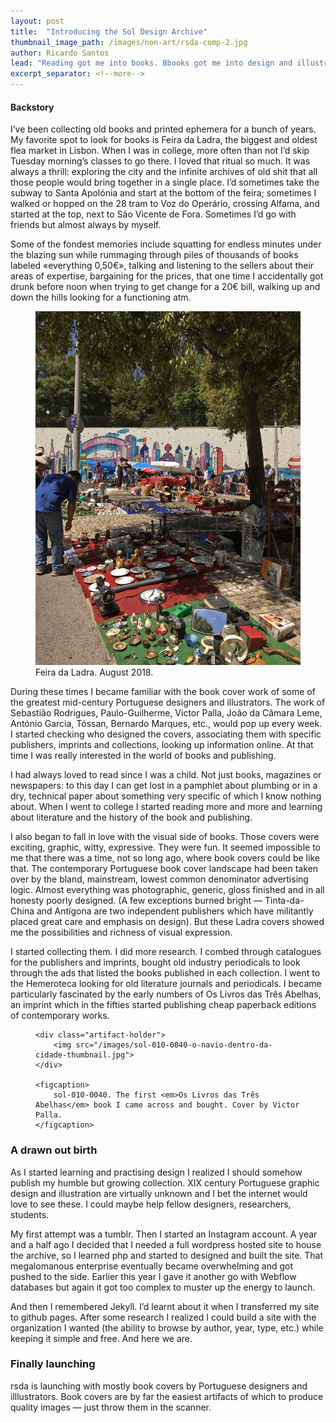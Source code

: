 ```yaml
---
layout: post
title:  "Introducing the Sol Design Archive"
thumbnail_image_path: /images/non-art/rsda-comp-2.jpg
author: Ricardo Santos
lead: "Reading got me into books. Bbooks got me into design and illustration. A brief history of how this project came about."
excerpt_separator: <!--more-->
---
```


<h4>Backstory</h4>

I’ve been collecting old books and printed ephemera for a bunch of years. My favorite spot to look for books is Feira da Ladra, the biggest and oldest flea market in Lisbon. When I was in college, more often than not I’d skip Tuesday morning’s classes to go there. I loved that ritual so much. It was always a thrill: exploring the city and the infinite archives of old shit that all those people would bring together in a single place. I’d sometimes take the subway to Santa Apolónia and start at the bottom of the feira; sometimes I walked or hopped on the 28 tram to Voz do Operário, crossing Alfama, and started at the top, next to São Vicente de Fora. Sometimes I’d go with friends but almost always by myself.

Some of the fondest memories include squatting for endless minutes under the blazing sun while rummaging through piles of thousands of books labeled «everything 0,50€», talking and listening to the sellers about their areas of expertise, bargaining for the prices, that one time I accidentally got drunk before noon when trying to get change for a 20€ bill, walking up and down the hills looking for a functioning atm.

<figure class="post-img offset">
    <img src="/images/blog_posts/feira-da-ladra.jpg">
    <figcaption>
        Feira da Ladra. August 2018.
    </figcaption>
</figure>

During these times I became familiar with the book cover work of some of the greatest mid-century Portuguese designers and illustrators. The work of Sebastião Rodrigues, Paulo-Guilherme, Victor Palla, João da Câmara Leme, António Garcia, Tóssan, Bernardo Marques, etc., would pop up every week. I started checking who designed the covers, associating them with specific publishers, imprints and collections, looking up information online. At that time I was really interested in the world of books and publishing.

I had always loved to read since I was a child. Not just books, magazines or newspapers: to this day I can get lost in a pamphlet about plumbing or in a dry, technical paper about something very specific of which I know nothing about. When I went to college I started reading more and more and learning about literature and the history of the book and publishing.

I also began to fall in love with the visual side of books. Those covers were exciting, graphic, witty, expressive. They were fun. It seemed impossible to me that there was a time, not so long ago, where book covers could be like that. The contemporary Portuguese book cover landscape had been taken over by the bland, mainstream, lowest common denominator advertising logic. Almost everything was photographic, generic, gloss finished and in all honesty poorly designed. (A few exceptions burned bright — Tinta-da-China and Antígona are two independent publishers which have militantly placed great care and emphasis on design). But these Ladra covers showed me the possibilities and richness of visual expression.

I started collecting them. I did more research. I combed through catalogues for the publishers and imprints, bought old industry periodicals to look through the ads that listed the books published in each collection. I went to the Hemeroteca looking for old literature journals and periodicals. I became particularly fascinated by the early numbers of Os Livros das Três Abelhas, an imprint which in the fifties started publishing cheap paperback editions of contemporary works.

<figure class="post-img artifact">

    <div class="artifact-holder">
        <img src="/images/sol-010-0040-o-navio-dentro-da-cidade-thumbnail.jpg">
    </div>

    <figcaption>
        sol-010-0040. The first <em>Os Livros das Três Abelhas</em> book I came across and bought. Cover by Victor Palla.
    </figcaption>
</figure>

<h3>A drawn out birth</h3>

As I started learning and practising design I realized I should somehow publish my humble but growing collection. XIX century Portuguese graphic design and illustration are virtually unknown and I bet the internet would love to see these. I could maybe help fellow designers, researchers, students.

My first attempt was a tumblr. Then I started an Instagram account. A year and a half  ago I decided that I needed a full wordpress hosted site to house the archive, so I learned php and started to designed and built the site. That megalomanous enterprise eventually became overwhelming and got pushed to the side. Earlier this year I gave it another go with Webflow databases but again it got too complex to muster up the energy to launch.

And then I remembered Jekyll. I’d learnt about it when I transferred my site to github pages. After some research I realized I could build a site with the organization I wanted (the ability to browse by author, year, type, etc.) while keeping it simple and free. And here we are.

<h3>Finally launching</h3>

rsda is launching with mostly book covers by Portuguese designers and illlustrators. Book covers are by far the easiest artifacts of which to produce quality images — just throw them in the scanner.
